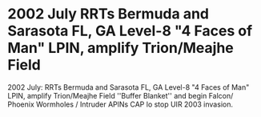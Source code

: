 # 2002 July RRTs Bermuda and Sarasota FL, GA Level-8 "4 Faces of Man" LPIN, amplify Trion/Meajhe Field

2002 July: RRTs Bermuda and Sarasota FL, GA Level-8 "4 Faces of Man" LPIN, amplify Trion/Meajhe Field
''Buffer Blanket'' and begin Falcon/ Phoenix Wormholes / Intruder APlNs CAP lo stop UIR 2003 invasion.